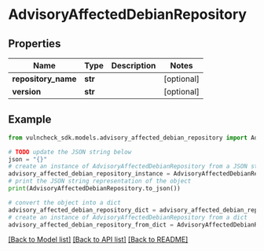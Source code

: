 # AdvisoryAffectedDebianRepository


## Properties

Name | Type | Description | Notes
------------ | ------------- | ------------- | -------------
**repository_name** | **str** |  | [optional] 
**version** | **str** |  | [optional] 

## Example

```python
from vulncheck_sdk.models.advisory_affected_debian_repository import AdvisoryAffectedDebianRepository

# TODO update the JSON string below
json = "{}"
# create an instance of AdvisoryAffectedDebianRepository from a JSON string
advisory_affected_debian_repository_instance = AdvisoryAffectedDebianRepository.from_json(json)
# print the JSON string representation of the object
print(AdvisoryAffectedDebianRepository.to_json())

# convert the object into a dict
advisory_affected_debian_repository_dict = advisory_affected_debian_repository_instance.to_dict()
# create an instance of AdvisoryAffectedDebianRepository from a dict
advisory_affected_debian_repository_from_dict = AdvisoryAffectedDebianRepository.from_dict(advisory_affected_debian_repository_dict)
```
[[Back to Model list]](../README.md#documentation-for-models) [[Back to API list]](../README.md#documentation-for-api-endpoints) [[Back to README]](../README.md)


